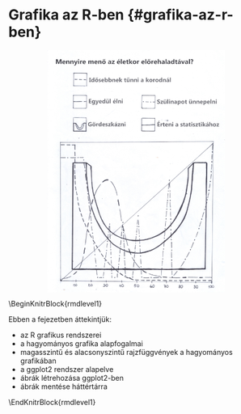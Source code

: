 # Grafika az R-ben {#grafika-az-r-ben}


<img src="images/ch_09_small.png" width="70%" style="display: block; margin: auto;" />


\BeginKnitrBlock{rmdlevel1}<div class="rmdlevel1">Ebben a fejezetben áttekintjük:
  
* az R grafikus rendszerei
* a hagyományos grafika alapfogalmai
* magasszintű és alacsonyszintű rajzfüggvények a hagyományos grafikában
* a ggplot2 rendszer alapelve
* ábrák létrehozása ggplot2-ben
* ábrák mentése háttértárra</div>\EndKnitrBlock{rmdlevel1}


